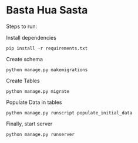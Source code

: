 # Basta Hua Sasta

Steps to run:

Install dependencies
```shell
pip install -r requirements.txt
```
Create schema
```shell
python manage.py makemigrations
```
Create Tables
```shell
python manage.py migrate
```
Populate Data in tables
```shell
python manage.py runscript populate_initial_data
```
Finally, start server
```shell
python manage.py runserver
```
